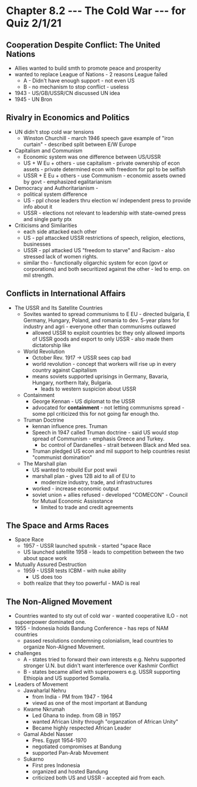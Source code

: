 Chapter 8.2 --- The Cold War --- for Quiz 2/1/21
=========

Cooperation Despite Conflict: The United Nations
------------
- Allies wanted to build smth to promote peace and prosperity
- wanted to replace League of Nations - 2 reasons League failed
  - A - Didn't have enough support - not even US
  - B - no mechanism to stop conflict - useless
- 1943 - US/GB/USSR/CN discussed UN idea
- 1945 - UN Bron


Rivalry in Economics and Politics
------------------
- UN didn't stop cold war tensions
  - Winston Churchill - march 1946 speech gave example of "iron curtain" - described split between E/W Europe
- Capitalism and Communism
  - Economic system was one difference between US/USSR
  - US + W Eu + others - use capitalism - private ownership of econ assets - private determined econ with freedom for ppl to be selfish
  - USSR + E Eu + others - use Communism - economic assets owned by govt - emphasized egalitarianism
- Democracy and Authoritarianism -
  - political system difference
  - US - ppl chose leaders thru election w/ independent press to provide info about it
  - USSR - elections not relevant to leadership with state-owned press and single party ptx
- Criticisms and Similarities
  - each side attacked each other
  - US - ppl attaccked USSR restrictions of speech, religion, elections, businesses
  - USSR - ppl attacked US "freedom to starve" and Racism - also stressed lack of women rights.
  - similar tho - functionally oligarchic system for econ (govt or corporations) and both securitized against the other - led to emp. on mil strength.


Conflicts in International Affairs
-----------------
- The USSR and Its Satellite Countries
  - Sovites wanted to spread communisms to E EU - directed bulgaria, E Germany, Hungary, Poland, and romania to dev. 5-year plans for industry and agri - everyone other than communisms outlawed
    - allowed USSR to exploit countries bc they only allowed imports of USSR goods and export to only USSR - also made them dictatorship like
  - World Revolution
    - October Rev. 1917 -> USSR sees cap bad
    - world revolution - concept that workers will rise up in every country against Capitalism
    - means soviets supported uprisings in Germany, Bavaria, Hungary, northern Italy, Bulgaria.
      - leads to western suspicion about USSR
  - Containment
    - George Kennan - US diplomat to the USSR
    - advocated for **containment** - not letting communisms spread - some ppl criticized this for not going far enough tho.
  - Truman Doctrine
    - kennan influence pres. Truman
    - Speech in 1947 called Truman doctrine - said US would stop spread of Communism - emphasis Greece and Turkey.
      - bc control of Dardanelles - strait between Black and Med sea.
    - Truman pledged US econ and mil support to help countries resist "communist domination"
  - The Marshall plan
    - US wanted to rebuild Eur post wwii
    - marshall plan - gives 12B aid to all of EU to
      - modernize industry, trade, and infrastructures
    - worked - increase economic output
    - soviet union + allies refused - developed "COMECON" - Council for Mutual Economic Assisstance
      - limited to trade and credit agreements


The Space and Arms Races
---------------
- Space Race
  - 1957 - USSR launched sputnik - started "space Race
  - US launched satellite 1958 - leads to competition between the two about space work
- Mutually Assured Destruction
  - 1959 - USSR tests ICBM - with nuke ability
    - US does too
  - both realize that they too powerful - MAD is real


The Non-Aligned Movement
-------------
- Countries wanted to sty out of cold war - wanted cooperatiive ILO - not supoerpower dominated one.
- 1955 - Indonesia holds Bandung Conference - has reps of NAM countries
  - passed resolutions condemning colonialism, lead countries to organize Non-Aligned Movement.
- challenges
  - A - states tried to forward their own interests e.g. Nehru supported stronger U.N. but didn't want interference over Kashmir Conflict
  - B - states became allied with superpowers e.g. USSR supporting Ethiopia and US supported Somalia.
- Leaders of Movement
  - Jawaharlal Nehru
    - from India - PM from 1947 - 1964
    - viewd as one of the most important at Bandung
  - Kwame Nkrumah
    - Led Ghana to indep. from GB in 1957
    - wanted African Unity through "organzation of African Unity"
    - Became highly respected African Leader
  - Gamal Abdel Nasser
    - Pres. Egypt 1954-1970
    - negotiated compromises at Bandung
    - supported Pan-Arab Movement
  - Sukarno
    - First pres Indonesia
    - organized and hosted Bandung
    - criticized both US and USSR - accepted aid from each.
